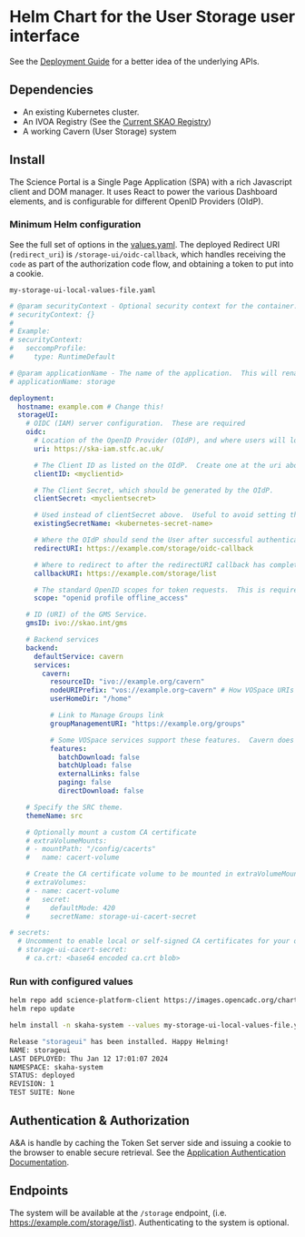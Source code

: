 # Helm Chart for the User Storage user interface

See the [Deployment Guide](../README.md) for a better idea of the underlying APIs.

## Dependencies

- An existing Kubernetes cluster.
- An IVOA Registry (See the [Current SKAO Registry](https://spsrc27.iaa.csic.es/reg))
- A working Cavern (User Storage) system

## Install

The Science Portal is a Single Page Application (SPA) with a rich Javascript client and DOM manager.  It uses React to power the various Dashboard elements, and is configurable for different OpenID Providers (OIdP).

### Minimum Helm configuration

See the full set of options in the [values.yaml](https://github.com/opencadc/science-platform/blob/SP-3544/deployment/helm/storage-ui/values.yaml).  The deployed Redirect URI (`redirect_uri`) is `/storage-ui/oidc-callback`, which handles
receiving the `code` as part of the authorization code flow, and obtaining a token to put into a cookie.

`my-storage-ui-local-values-file.yaml`
```yaml
# @param securityContext - Optional security context for the container.  This is a security feature to restrict system calls.
# securityContext: {}
#
# Example:
# securityContext:
#   seccompProfile:
#     type: RuntimeDefault

# @param applicationName - The name of the application.  This will rename the underlying WAR file, thus changing the endpoint.  Defaults to storage.
# applicationName: storage

deployment:
  hostname: example.com # Change this!
  storageUI:
    # OIDC (IAM) server configuration.  These are required
    oidc:
      # Location of the OpenID Provider (OIdP), and where users will login
      uri: https://ska-iam.stfc.ac.uk/

      # The Client ID as listed on the OIdP.  Create one at the uri above.
      clientID: <myclientid>

      # The Client Secret, which should be generated by the OIdP.
      clientSecret: <myclientsecret>

      # Used instead of clientSecret above.  Useful to avoid setting the clientSecret explicitly.
      existingSecretName: <kubernetes-secret-name>

      # Where the OIdP should send the User after successful authentication.  This is also known as the redirect_uri in OpenID.  This URI NEEDS
      redirectURI: https://example.com/storage/oidc-callback

      # Where to redirect to after the redirectURI callback has completed.  This will almost always be the URL to the /storage-ui main page (https://example.com/storage-ui).
      callbackURI: https://example.com/storage/list

      # The standard OpenID scopes for token requests.  This is required, and if using the SKAO IAM, can be left as-is.
      scope: "openid profile offline_access"

    # ID (URI) of the GMS Service.
    gmsID: ivo://skao.int/gms

    # Backend services
    backend:
      defaultService: cavern
      services:
        cavern:
          resourceID: "ivo://example.org/cavern"
          nodeURIPrefix: "vos://example.org~cavern" # How VOSpace URIs will be prefixed
          userHomeDir: "/home"

          # Link to Manage Groups link
          groupManagementURI: "https://example.org/groups"

          # Some VOSpace services support these features.  Cavern does not, but it needs to be explicitly declared here.
          features:
            batchDownload: false
            batchUpload: false
            externalLinks: false
            paging: false
            directDownload: false

    # Specify the SRC theme.
    themeName: src

    # Optionally mount a custom CA certificate
    # extraVolumeMounts:
    # - mountPath: "/config/cacerts"
    #   name: cacert-volume

    # Create the CA certificate volume to be mounted in extraVolumeMounts
    # extraVolumes:
    # - name: cacert-volume
    #   secret:
    #     defaultMode: 420
    #     secretName: storage-ui-cacert-secret

# secrets:
  # Uncomment to enable local or self-signed CA certificates for your domain to be trusted.
  # storage-ui-cacert-secret:
    # ca.crt: <base64 encoded ca.crt blob>
```

### Run with configured values

```bash
helm repo add science-platform-client https://images.opencadc.org/chartrepo/client
helm repo update

helm install -n skaha-system --values my-storage-ui-local-values-file.yaml storageui science-platform-client/storageui

Release "storageui" has been installed. Happy Helming!
NAME: storageui
LAST DEPLOYED: Thu Jan 12 17:01:07 2024
NAMESPACE: skaha-system
STATUS: deployed
REVISION: 1
TEST SUITE: None
```

## Authentication & Authorization

A&A is handle by caching the Token Set server side and issuing a cookie to the browser to enable secure retrieval.  See the [Application Authentication Documentation](../../../docs/authentication/).

## Endpoints

The system will be available at the `/storage` endpoint, (i.e. https://example.com/storage/list).  Authenticating to the system is optional.

